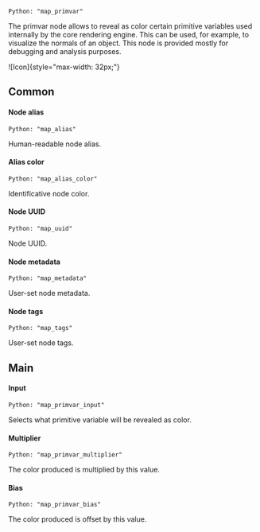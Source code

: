 `Python: "map_primvar"`

The primvar node allows to reveal as color certain primitive variables used internally by the core rendering engine. This can be used, for example, to visualize the normals of an object. This node is provided mostly for debugging and analysis purposes.

![Icon]{style="max-width: 32px;"}

## Common

#### Node alias
`Python: "map_alias"`

Human-readable node alias.

#### Alias color
`Python: "map_alias_color"`

Identificative node color.

#### Node UUID
`Python: "map_uuid"`

Node UUID.

#### Node metadata
`Python: "map_metadata"`

User-set node metadata.

#### Node tags
`Python: "map_tags"`

User-set node tags.

## Main

#### Input
`Python: "map_primvar_input"`

Selects what primitive variable will be revealed as color.

#### Multiplier
`Python: "map_primvar_multiplier"`

The color produced is multiplied by this value.

#### Bias
`Python: "map_primvar_bias"`

The color produced is offset by this value.

